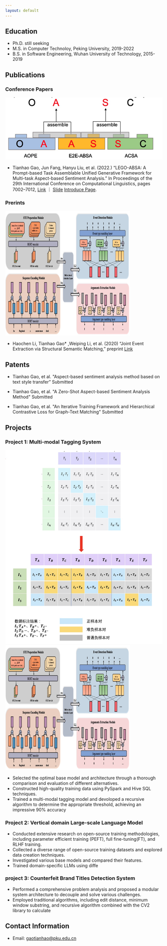```yaml
---
layout: default
---
```

<!-- 
Text can be **bold**, _italic_, or ~~strikethrough~~.

[Link to another page](./another-page.html).

There should be whitespace between paragraphs.

There should be whitespace between paragraphs. We recommend including a README, or a file with information about your project.

### Definition lists can be used with HTML syntax.

<dl>
<dt>Name</dt>
<dd>Tianhao Gao</dd>
</dl>

```
Long, single-line code blocks should not wrap. They should horizontally scroll if they are too long. This line should be long enough to demonstrate this.
```

```
The final element.
```

# Education

This is a normal paragraph following a header. GitHub is a code hosting platform for version control and collaboration. It lets you and others work together on projects from anywhere.

# Papers
  ## Conference
> This is a blockquote following a header.
>
> When something is important enough, you do it even if the odds are not in your favor.
  ## preprint
# Experience

```js
// Javascript code with syntax highlighting.
var fun = function lang(l) {
  dateformat.i18n = require('./lang/' + l)
  return true;
}
```

```ruby
# Ruby code with syntax highlighting
GitHubPages::Dependencies.gems.each do |gem, version|
  s.add_dependency(gem, "= #{version}")
end
```

#### Header 4

*   This is an unordered list following a header.
*   This is an unordered list following a header.
*   This is an unordered list following a header.

##### Header 5

1.  This is an ordered list following a header.
2.  This is an ordered list following a header.
3.  This is an ordered list following a header.

###### Header 6

| head1        | head two          | three |
|:-------------|:------------------|:------|
| ok           | good swedish fish | nice  |
| out of stock | good and plenty   | nice  |
| ok           | good `oreos`      | hmm   |
| ok           | good `zoute` drop | yumm  |

### There's a horizontal rule below this.

* * *

### Here is an unordered list:

*   Item foo
*   Item bar
*   Item baz
*   Item zip

### And an ordered list:

1.  Item one
1.  Item two
1.  Item three
1.  Item four

### And a nested list:

- level 1 item
  - level 2 item
  - level 2 item
    - level 3 item
    - level 3 item
- level 1 item
  - level 2 item
  - level 2 item
  - level 2 item
- level 1 item
  - level 2 item
  - level 2 item
- level 1 item

### Small image

![Octocat](https://github.githubassets.com/images/icons/emoji/octocat.png)

### Large image

![Branching](https://guides.github.com/activities/hello-world/branching.png)
 -->
## Education

- Ph.D. still seeking
- M.S. in Computer Technoloy, Peking University, 2019-2022
- B.S. in Software  Engineering, Wuhan University of Technology, 2015-2019

## Publications
### Conference Papers
![Link](figure/LEGO-ABSA.jpg)
<!-- <img src="figure/LEGO-ABSA.jpg" alt="LEGO-ABSA" style="width:400px;height:220px;"> -->
- Tianhao Gao, Jun Fang, Hanyu Liu, et al. (2022.) “LEGO-ABSA: A Prompt-based Task Assemblable Unified Generative Framework for Multi-task Aspect-based Sentiment Analysis.” In Proceedings of the 29th International Conference on Computational Linguistics, pages 7002–7012, [Link](https://aclanthology.org/2022.coling-1.610.pdf) ｜ [Slide](https://docs.google.com/presentation/d/1P9n2fXcbiXS980pE7TAIdcb5upj82d1t/edit?usp=sharing&ouid=111174972996846420319&rtpof=true&sd=true)
[Introduce Page](./LEGO-ABSA.md).

### Prerints
<!-- ![Link](figure/STE.jpg) -->
<img src="figure/STE.jpg" alt="STE" style="width:400px;height:400px;">

- Haochen Li, Tianhao Gao* ,Weiping Li, et al. (2020) “Joint Event Extraction via Structural Semantic Matching,” preprint [Link](https://arxiv.org/abs/2306.03469)

## Patents

- Tianhao Gao, et al. "Aspect-based sentiment analysis method based on text style transfer” Submitted
	
- Tianhao Gao, et al. "A Zero-Shot Aspect-based Sentiment Analysis Method" Submitted

- Tianhao Gao, et al. "An Iterative Training Framework and Hierarchical Contrastive Loss for Graph-Text Matching" Submitted

## Projects

### Project 1: Multi-modal Tagging System
![[Octocat]](figure/multimodal-loss.jpg)
<img src="figure/STE.jpg" alt="STE" style="width:400px;height:400px;">

- Selected the optimal base model and architecture through a thorough comparison and evaluation of different alternatives.
- Constructed high-quality training data using PySpark and Hive SQL techniques.
- Trained a multi-modal tagging model and devoloped a recursive algorithm to determine the appropriate threshold, achieving an impressive 90% accuracy

### Project 2: Vertical domain Large-scale Language Model 

- Conducted extensive research on open-source training methodologies, including parameter efficient training (PEFT), full fine-tuning(FT), and RLHF training.
- Collected a diverse range of open-source training datasets and explored data creation techniques.
- Investigated various base models and compared their features.
- Trained domain-specific LLMs using diffe

### project 3: Counterfeit Brand Titles Detection System
- Performed a comprehensive problem analysis and proposed a modular system architecture to decouple and solve various challenges.
- Employed traditional algorithms, including edit distance, minimum window substring, and recursive algorithm combined with the
CV2 library to calculate 

## Contact Information

- Email: gaotianhao@pku.edu.cn
